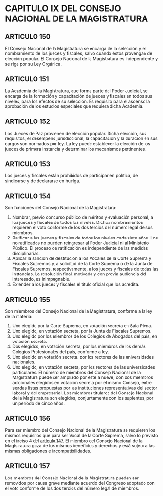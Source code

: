 # CAPITULO IX DEL CONSEJO NACIONAL DE LA MAGISTRATURA
## ARTICULO 150
El Consejo Nacional de la Magistratura se encarga de la selección y el nombramiento de los jueces y fiscales, salvo cuando éstos provengan de elección popular. 
El Consejo Nacional de la Magistratura es independiente y se rige por su Ley Orgánica. 


## ARTICULO 151
La Academia de la Magistratura, que forma parte del Poder Judicial, se encarga de la formación y capacitación de jueces y fiscales en todos sus niveles, para los efectos de su selección. 
Es requisito para el ascenso la aprobación de los estudios especiales que requiera dicha Academia. 


## ARTICULO 152
Los Jueces de Paz provienen de elección popular. 
Dicha elección, sus requisitos, el desempeño jurisdiccional, la capacitación y la duración en sus cargos son normados por ley. 
La ley puede establecer la elección de los jueces de primera instancia y determinar los mecanismos pertinentes. 


## ARTICULO 153
Los jueces y fiscales están prohibidos de participar en política, de sindicarse y de declararse en huelga. 


## ARTICULO 154
Son funciones del Consejo Nacional de la Magistratura: 
1. Nombrar, previo concurso público de méritos y evaluación personal, a los jueces y fiscales de todos los niveles. 
Dichos nombramientos requieren el voto conforme de los dos tercios del número legal de sus miembros. 
2. Ratificar a los jueces y fiscales de todos los niveles cada siete años. 
Los no ratificados no pueden reingresar al Poder Judicial ni al Ministerio Público. 
El proceso de ratificación es independiente de las medidas disciplinarias. 
3. Aplicar la sanción de destitución a los Vocales de la Corte Suprema y Fiscales Supremos y, a solicitud de la Corte Suprema o de la Junta de Fiscales Supremos, respectivamente, a los jueces y fiscales de todas las instancias. 
La resolución final, motivada y con previa audiencia del interesado, es inimpugnable. 
4. Extender a los jueces y fiscales el título oficial que los acredita. 


## ARTICULO 155
Son miembros del Consejo Nacional de la Magistratura, conforme a la ley de la materia: 
1. Uno elegido por la Corte Suprema, en votación secreta en Sala Plena. 
2. Uno elegido, en votación secreta, por la Junta de Fiscales Supremos. 
3. Uno elegido por los miembros de los Colegios de Abogados del país, en votación secreta. 
4. Dos elegidos, en votación secreta, por los miembros de los demás Colegios Profesionales del país, conforme a ley. 
5. Uno elegido en votación secreta, por los rectores de las universidades nacionales. 
6. Uno elegido, en votación secreta, por los rectores de las universidades particulares. 
El número de miembros del Consejo Nacional de la Magistratura puede ser ampliado por éste a nueve, con dos miembros adicionales elegidos en votación secreta por el mismo Consejo, entre sendas listas propuestas por las instituciones representativas del sector laboral y del empresarial. 
Los miembros titulares del Consejo Nacional de la Magistratura son elegidos, conjuntamente con los suplentes, por un período de cinco años. 


## ARTICULO 156
Para ser miembro del Consejo Nacional de la Magistratura se requieren los mismos requisitos que para ser Vocal de la Corte Suprema, salvo lo previsto en el inciso 4 del [artículo 147](../titulo-iv/capitulo-viii.html#articulo-147). 
El miembro del Consejo Nacional de la Magistratura goza de los mismos beneficios y derechos y está sujeto a las mismas obligaciones e incompatibilidades. 


## ARTICULO 157
Los miembros del Consejo Nacional de la Magistratura pueden ser removidos por causa grave mediante acuerdo del Congreso adoptado con el voto conforme de los dos tercios del número legal de miembros. 

